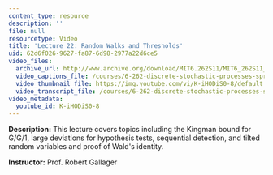 ```yaml
---
content_type: resource
description: ''
file: null
resourcetype: Video
title: 'Lecture 22: Random Walks and Thresholds'
uid: 62d6f026-9627-fa87-6d98-2977a22d6ce5
video_files:
  archive_url: http://www.archive.org/download/MIT6.262S11/MIT6_262S11_lec22_300k.mp4
  video_captions_file: /courses/6-262-discrete-stochastic-processes-spring-2011/dc63ec7ea74d5d09b6f908a1d8151286_K-iHODiS0-8.vtt
  video_thumbnail_file: https://img.youtube.com/vi/K-iHODiS0-8/default.jpg
  video_transcript_file: /courses/6-262-discrete-stochastic-processes-spring-2011/e3ad0f194e882768cbd9fd1ce704647c_K-iHODiS0-8.pdf
video_metadata:
  youtube_id: K-iHODiS0-8
---
```


**Description:** This lecture covers topics including the Kingman bound for G/G/1, large deviations for hypothesis tests, sequential detection, and tilted random variables and proof of Wald's identity.

**Instructor:** Prof. Robert Gallager
